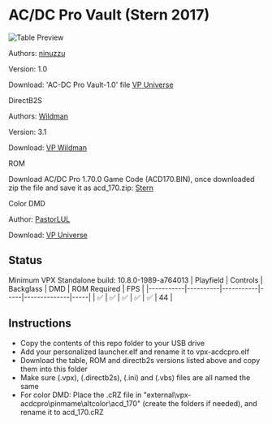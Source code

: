 # AC/DC Pro Vault (Stern 2017)

![Table Preview](https://vpuniverse.com/screenshots/monthly_2019_03/1368165697_acdc(Custom).png.c9f3a93877cd9a64bb486a7d5f3cd7f1.png)

Authors: [ninuzzu](https://vpuniverse.com/profile/5530-ninuzzu/)

Version: 1.0

Download: 'AC-DC Pro Vault-1.0' file [VP Universe](https://vpuniverse.com/files/file/5489-acdc/) 

DirectB2S

Authors: [Wildman](https://vpuniverse.com/profile/5-wildman/)

Version: 3.1

Download: [VP Wildman](https://vpuniverse.com/files/file/3131-acdc-pro-stern-2012/)

ROM

Download AC/DC Pro 1.70.0 Game Code (ACD170.BIN), once downloaded zip the file and save it as acd_170.zip: [Stern](https://sternpinball.com/?post_type=game_code&s=dc)

Color DMD

Author: [PastorLUL](https://vpuniverse.com/profile/42770-pastorlul/)

Download: [VP Universe](https://vpuniverse.com/files/file/17697-acdc-stern-2012-64-colors/)

## Status 

Minimum VPX Standalone build: 10.8.0-1989-a764013
| Playfield | Controls | Backglass | DMD | ROM Required | FPS | 
|-----------|----------|-----------|-----|--------------|-----|
| :white_check_mark: | :white_check_mark: | :white_check_mark: | :white_check_mark: | :white_check_mark: | 44 |

## Instructions

- Copy the contents of this repo folder to your USB drive
- Add your personalized launcher.elf and rename it to vpx-acdcpro.elf
- Download the table, ROM and directb2s versions listed above and copy them into this folder
- Make sure (.vpx), (.directb2s), (.ini) and (.vbs) files are all named the same
- For color DMD: Place the .cRZ file in "external\vpx-acdcpro\pinmame\altcolor\acd_170" (create the folders if needed), and rename it to acd_170.cRZ
